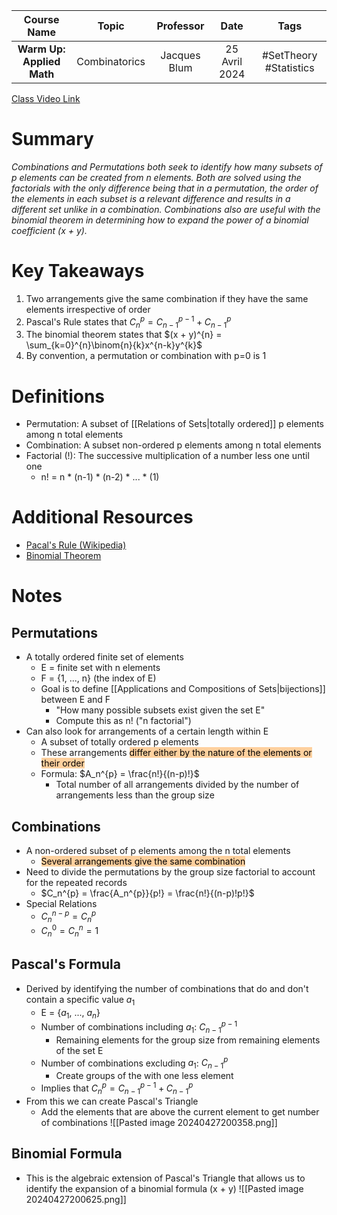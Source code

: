 |        Course Name        |     Topic     |  Professor   |     Date      |          Tags          |
| :-----------------------: | :-----------: | :----------: | :-----------: | :--------------------: |
| **Warm Up: Applied Math** | Combinatorics | Jacques Blum | 25 Avril 2024 | #SetTheory #Statistics |

[Class Video Link](https://dstisas-my.sharepoint.com/personal/ted_codd_nuc_dsti_institute/_layouts/15/stream.aspx?id=%2Fpersonal%2Fted%5Fcodd%5Fnuc%5Fdsti%5Finstitute%2FDocuments%2FRecordings%2FS24%2DWarmUp%20%2D%20One%2DTime%2DLink%2D20240425%5F094757%2DMeeting%20Recording%201%2Emp4&nav=eyJyZWZlcnJhbEluZm8iOnsicmVmZXJyYWxBcHAiOiJTdHJlYW1XZWJBcHAiLCJyZWZlcnJhbFZpZXciOiJTaGFyZURpYWxvZy1MaW5rIiwicmVmZXJyYWxBcHBQbGF0Zm9ybSI6IldlYiIsInJlZmVycmFsTW9kZSI6InZpZXcifX0&ga=1&referrer=StreamWebApp%2EWeb&referrerScenario=AddressBarCopied%2Eview)

# Summary
*Combinations and Permutations both seek to identify how many subsets of p elements can be created from n elements. Both are solved using the factorials with the only difference being that in a permutation, the order of the elements in each subset is a relevant difference and results in a different set unlike in a combination. Combinations also are useful with the binomial theorem in determining how to expand the power of a binomial coefficient (x + y).*

# Key Takeaways
1. Two arrangements give the same combination if they have the same elements irrespective of order
2. Pascal's Rule states that $C_n^{p} = C_{n-1}^{p-1} + C_{n-1}^{p}$
3. The binomial theorem states that $(x + y)^{n} = \sum_{k=0}^{n}\binom{n}{k}x^{n-k}y^{k}$
4. By convention, a permutation or combination with p=0 is 1

# Definitions
- Permutation: A subset of [[Relations of Sets|totally ordered]] p elements among n total elements
- Combination: A subset non-ordered p elements among n total elements
- Factorial (!): The successive multiplication of a number less one until one
	- n! =  n \* (n-1) \* (n-2) \* ... \* (1)

# Additional Resources
- [Pacal's Rule (Wikipedia)](https://en.wikipedia.org/wiki/Pascal%27s_rule)
- [Binomial Theorem](https://en.wikipedia.org/wiki/Binomial_theorem)

# Notes
## Permutations
- A totally ordered finite set of elements
	- E = finite set with n elements
	- F = {1, ..., n} (the index of E)
	- Goal is to define [[Applications and Compositions of Sets|bijections]] between E and F
		- "How many possible subsets exist given the set E"
		- Compute this as n! ("n factorial")
- Can also look for arrangements of a certain length within E
	- A subset of totally ordered p elements
	- These arrangements <mark style="background: #FFB86CA6;">differ either by the nature of the elements or their order</mark>
	- Formula: $A_n^{p} = \frac{n!}{(n-p)!}$
		- Total number of all arrangements divided by the number of arrangements less than the group size

## Combinations
- A non-ordered subset of p elements among the n total elements
	- <mark style="background: #FFB86CA6;">Several arrangements give the same combination</mark>
- Need to divide the permutations by the group size factorial to account for the repeated records
	- $C_n^{p} = \frac{A_n^{p}}{p!} = \frac{n!}{(n-p)!p!}$
- Special Relations
	- $C_n^{n-p} = C_n^{p}$
	- $C_n^{0} = C_n^{n} = 1$
## Pascal's Formula
- Derived by identifying the number of combinations that do and don't contain a specific value $a_1$
	- E = {$a_1$, ..., $a_n$}
	- Number of combinations including $a_1$: $C_{n-1}^{p-1}$
		- Remaining elements for the group size from remaining elements of the set E
	- Number of combinations excluding $a_1$: $C_{n-1}^{p}$
		- Create groups of the with one less element
	- Implies that $C_n^{p} = C_{n-1}^{p-1} + C_{n-1}^{p}$
- From this we can create Pascal's Triangle
	- Add the elements that are above the current element to get number of combinations
	 ![[Pasted image 20240427200358.png]]

## Binomial Formula
- This is the algebraic extension of Pascal's Triangle that allows us to identify the expansion of a binomial formula (x + y)
![[Pasted image 20240427200625.png]]